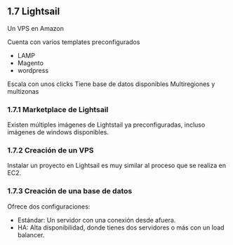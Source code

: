 ## 1.7 Lightsail

Un VPS en Amazon

Cuenta con varios templates preconfigurados

-   LAMP
-   Magento
-   wordpress

Escala con unos clicks Tiene base de datos disponibles Multiregiones y
multizonas

### 1.7.1 Marketplace de Lightsail

Existen múltiples imágenes de Lightstail ya preconfiguradas, incluso
imágenes de windows disponibles.

### 1.7.2 Creación de un VPS

Instalar un proyecto en Lightsail es muy similar al proceso que se
realiza en EC2.

### 1.7.3 Creación de una base de datos

Ofrece dos configuraciones:

-   Estándar: Un servidor con una conexión desde afuera.
-   HA: Alta disponibilidad, donde tienes dos servidores o más con un
    load balancer.

